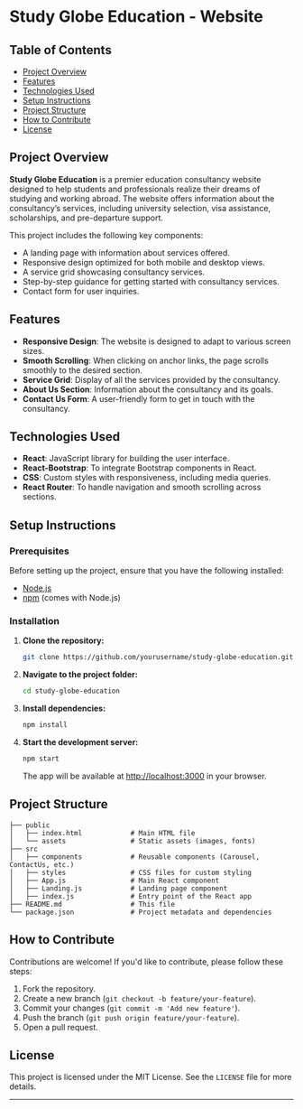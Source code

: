 # Study Globe Education - Website

## Table of Contents

- [Project Overview](#project-overview)
- [Features](#features)
- [Technologies Used](#technologies-used)
- [Setup Instructions](#setup-instructions)
- [Project Structure](#project-structure)
- [How to Contribute](#how-to-contribute)
- [License](#license)

## Project Overview

**Study Globe Education** is a premier education consultancy website designed to help students and professionals realize their dreams of studying and working abroad. The website offers information about the consultancy’s services, including university selection, visa assistance, scholarships, and pre-departure support.

This project includes the following key components:

- A landing page with information about services offered.
- Responsive design optimized for both mobile and desktop views.
- A service grid showcasing consultancy services.
- Step-by-step guidance for getting started with consultancy services.
- Contact form for user inquiries.

## Features

- **Responsive Design**: The website is designed to adapt to various screen sizes.
- **Smooth Scrolling**: When clicking on anchor links, the page scrolls smoothly to the desired section.
- **Service Grid**: Display of all the services provided by the consultancy.
- **About Us Section**: Information about the consultancy and its goals.
- **Contact Us Form**: A user-friendly form to get in touch with the consultancy.

## Technologies Used

- **React**: JavaScript library for building the user interface.
- **React-Bootstrap**: To integrate Bootstrap components in React.
- **CSS**: Custom styles with responsiveness, including media queries.
- **React Router**: To handle navigation and smooth scrolling across sections.

## Setup Instructions

### Prerequisites

Before setting up the project, ensure that you have the following installed:

- [Node.js](https://nodejs.org/en/download/)
- [npm](https://www.npmjs.com/get-npm) (comes with Node.js)

### Installation

1. **Clone the repository:**

   ```bash
   git clone https://github.com/yourusername/study-globe-education.git
   ```

2. **Navigate to the project folder:**

   ```bash
   cd study-globe-education
   ```

3. **Install dependencies:**

   ```bash
   npm install
   ```

4. **Start the development server:**

   ```bash
   npm start
   ```

   The app will be available at [http://localhost:3000](http://localhost:3000) in your browser.

## Project Structure

```
├── public
│   ├── index.html            # Main HTML file
│   └── assets                # Static assets (images, fonts)
├── src
│   ├── components            # Reusable components (Carousel, ContactUs, etc.)
│   ├── styles                # CSS files for custom styling
│   ├── App.js                # Main React component
│   ├── Landing.js            # Landing page component
│   ├── index.js              # Entry point of the React app
├── README.md                 # This file
└── package.json              # Project metadata and dependencies
```

## How to Contribute

Contributions are welcome! If you'd like to contribute, please follow these steps:

1. Fork the repository.
2. Create a new branch (`git checkout -b feature/your-feature`).
3. Commit your changes (`git commit -m 'Add new feature'`).
4. Push the branch (`git push origin feature/your-feature`).
5. Open a pull request.

## License

This project is licensed under the MIT License. See the `LICENSE` file for more details.

---

